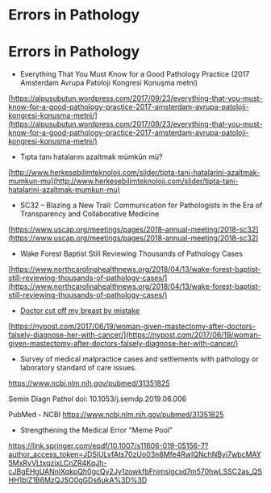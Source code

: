 # Errors in Pathology


# Errors in Pathology

* Everything That You Must Know for a Good Pathology Practice \(2017 Amsterdam Avrupa Patoloji Kongresi Konuşma metni\)

[https://alpusubutun.wordpress.com/2017/09/23/everything-that-you-must-know-for-a-good-pathology-practice-2017-amsterdam-avrupa-patoloji-kongresi-konusma-metni/](https://alpusubutun.wordpress.com/2017/09/23/everything-that-you-must-know-for-a-good-pathology-practice-2017-amsterdam-avrupa-patoloji-kongresi-konusma-metni/)

* Tıpta tanı hatalarını azaltmak mümkün mü?

[http://www.herkesebilimteknoloji.com/slider/tipta-tani-hatalarini-azaltmak-mumkun-mu](http://www.herkesebilimteknoloji.com/slider/tipta-tani-hatalarini-azaltmak-mumkun-mu)

* SC32 – Blazing a New Trail: Communication for Pathologists in the Era of Transparency and Collaborative Medicine

[https://www.uscap.org/meetings/pages/2018-annual-meeting/2018-sc32](https://www.uscap.org/meetings/pages/2018-annual-meeting/2018-sc32)

* Wake Forest Baptist Still Reviewing Thousands of Pathology Cases

[https://www.northcarolinahealthnews.org/2018/04/13/wake-forest-baptist-still-reviewing-thousands-of-pathology-cases/](https://www.northcarolinahealthnews.org/2018/04/13/wake-forest-baptist-still-reviewing-thousands-of-pathology-cases/)

* [Doctor cut off my breast by mistake](https://nypost.com/2017/06/19/woman-given-mastectomy-after-doctors-falsely-diagnose-her-with-cancer/)

[https://nypost.com/2017/06/19/woman-given-mastectomy-after-doctors-falsely-diagnose-her-with-cancer/](https://nypost.com/2017/06/19/woman-given-mastectomy-after-doctors-falsely-diagnose-her-with-cancer/)

* Survey of medical malpractice cases and settlements with pathology or laboratory standard of care issues.

https://www.ncbi.nlm.nih.gov/pubmed/31351825

Semin Diagn Pathol doi: 10.1053/j.semdp.2019.06.006

PubMed - NCBI https://www.ncbi.nlm.nih.gov/pubmed/31351825



- Strengthening the Medical Error "Meme Pool"

https://link.springer.com/epdf/10.1007/s11606-019-05156-7?author_access_token=JDSjULvfAts70zUo03n8Mfe4RwlQNchNByi7wbcMAY5MxRyVLtxqzixLCnZR4KqJh-cJBgEHgUANnlXqkpQh0gcQy2Jy1zowkfbFnimslgcxd7m570hwLSSC2as_QSHH1bIZ1B6MzQJSO0gGDs6ukA%3D%3D



